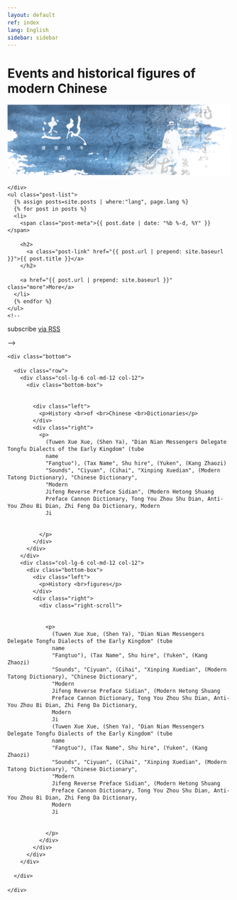 ```yaml
---
layout: default
ref: index
lang: English
sidebar: sidebar
---
```


<div class="home-page">

  <div class="container">
    <h1 class="page-heading">Events and historical figures of modern Chinese</h1>
    <div class="home-banner">
      <img alt="" src="/assets/images/banner.png">

    </div>
    <ul class="post-list">
      {% assign posts=site.posts | where:"lang", page.lang %}
      {% for post in posts %}
      <li>
        <span class="post-meta">{{ post.date | date: "%b %-d, %Y" }}</span>

        <h2>
          <a class="post-link" href="{{ post.url | prepend: site.baseurl }}">{{ post.title }}</a>
        </h2>

        <a href="{{ post.url | prepend: site.baseurl }}" class="more">More</a>
      </li>
      {% endfor %}
    </ul>
    <!--
  <p class="rss-subscribe">subscribe <a href="{{ "/feed.xml" | prepend: site.baseurl }}">via RSS</a></p> -->

    <div class="bottom">

      <div class="row">
        <div class="col-lg-6 col-md-12 col-12">
          <div class="bottom-box">


            <div class="left">
              <p>History <br>of <br>Chinese <br>Dictionaries</p>
            </div>
            <div class="right">
              <p>
                (Tuwen Xue Xue, (Shen Ya), "Dian Nian Messengers Delegate Tongfu Dialects of the Early Kingdom" (tube
                name
                "Fangtuo"), (Tax Name", Shu hire", (Yuken", (Kang Zhaozi)
                "Sounds", "Ciyuan", (Cihai", "Xinping Xuedian", (Modern Tatong Dictionary), "Chinese Dictionary",
                "Modern
                Jifeng Reverse Preface Sidian", (Modern Hetong Shuang
                Preface Cannon Dictionary, Tong You Zhou Shu Dian, Anti-You Zhou Bi Dian, Zhi Feng Da Dictionary, Modern
                Ji


              </p>
            </div>
          </div>
        </div>
        <div class="col-lg-6 col-md-12 col-12">
          <div class="bottom-box">
            <div class="left">
              <p>History <br>figures</p>
            </div>
            <div class="right">
              <div class="right-scroll">


                <p>
                  (Tuwen Xue Xue, (Shen Ya), "Dian Nian Messengers Delegate Tongfu Dialects of the Early Kingdom" (tube
                  name
                  "Fangtuo"), (Tax Name", Shu hire", (Yuken", (Kang Zhaozi)
                  "Sounds", "Ciyuan", (Cihai", "Xinping Xuedian", (Modern Tatong Dictionary), "Chinese Dictionary",
                  "Modern
                  Jifeng Reverse Preface Sidian", (Modern Hetong Shuang
                  Preface Cannon Dictionary, Tong You Zhou Shu Dian, Anti-You Zhou Bi Dian, Zhi Feng Da Dictionary,
                  Modern
                  Ji
                  (Tuwen Xue Xue, (Shen Ya), "Dian Nian Messengers Delegate Tongfu Dialects of the Early Kingdom" (tube
                  name
                  "Fangtuo"), (Tax Name", Shu hire", (Yuken", (Kang Zhaozi)
                  "Sounds", "Ciyuan", (Cihai", "Xinping Xuedian", (Modern Tatong Dictionary), "Chinese Dictionary",
                  "Modern
                  Jifeng Reverse Preface Sidian", (Modern Hetong Shuang
                  Preface Cannon Dictionary, Tong You Zhou Shu Dian, Anti-You Zhou Bi Dian, Zhi Feng Da Dictionary,
                  Modern
                  Ji


                </p>
              </div>
            </div>
          </div>
        </div>

      </div>

    </div>
  </div>
</div>